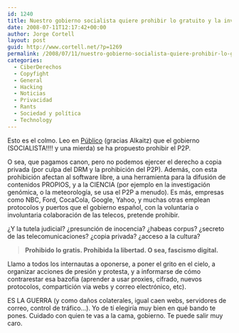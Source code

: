 ```yaml
---
id: 1240
title: Nuestro gobierno socialista quiere prohibir lo gratuito y la investigación
date: 2008-07-11T12:17:42+00:00
author: Jorge Cortell
layout: post
guid: http://www.cortell.net/?p=1269
permalink: /2008/07/11/nuestro-gobierno-socialista-quiere-prohibir-lo-gratuito-y-la-investigacion/
categories:
  - CiberDerechos
  - Copyfight
  - General
  - Hacking
  - Noticias
  - Privacidad
  - Rants
  - Sociedad y polí­tica
  - Technology
---
```

Esto es el colmo. Leo en <a title="noticia" href="http://www.publico.es/dinero/133512/espana/p2p/pirateria/internet/descarga" target="_blank">Público</a> (gracias Alkaitz) que el gobierno (SOCIALISTA!!!! y una mierda) se ha propuesto prohibir el P2P.

O sea, que pagamos canon, pero no podemos ejercer el derecho a copia privada (por culpa del DRM y la prohibición del P2P). Además, con esta prohibición afectan al software libre, a una herramienta para la difusión de contenidos PROPIOS, y a la CIENCIA (por ejemplo en la investigación genómica, o la meteorología, se usa el P2P a menudo). Es más, empresas como NBC, Ford, CocaCola, Google, Yahoo, y muchas otras emplean protocolos y puertos que el gobierno español, con la voluntaria o involuntaria colaboración de las telecos, pretende prohibir.

¿Y la tutela judicial? ¿presunción de inocencia? ¿habeas corpus? ¿secreto de las telecomunicaciones? ¿copia privada? ¿acceso a la cultura?

> **Prohibido lo gratis. Prohibida la libertad. O sea, fascismo digital.**

Llamo a todos los internautas a oponerse, a poner el grito en el cielo, a organizar acciones de presión y protesta, y a informarse de cómo contrarestar esa bazofia (aprender a usar proxies, cifrado, nuevos protocolos, compartición via webs y correo electrónico, etc).

ES LA GUERRA (y como daños colaterales, igual caen webs, servidores de correo, control de tráfico&#8230;). Yo de tí elegiría muy bien en qué bando te pones. Cuidado con quien te vas a la cama, gobierno. Te puede salir muy caro.
